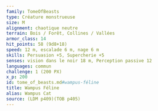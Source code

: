 ```yaml
---
family: TomeOfBeasts
type: Créature monstrueuse
size: M
alignment: chaotique neutre
terrain: Bois / Forêt, Collines / Vallées
armor_class: 14
hit_points: 58 (9d8+18)
speed: 12 m, escalade 6 m, nage 6 m
skills: Persuasion +5, Supercherie +5
senses: vision dans le noir 18 m, Perception passive 12
languages: commun
challenge: 1 (200 PX)
x_p: 200
id: tome_of_beasts.md#wampus-féline
title: Wampus Féline
alias: Wampus Cat
source: (LDM p409)(TOB p405)
---
```


